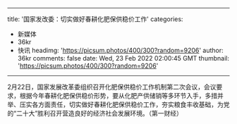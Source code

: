 
---
title: '国家发改委：切实做好春耕化肥保供稳价工作'
categories: 
 - 新媒体
 - 36kr
 - 快讯
headimg: 'https://picsum.photos/400/300?random=9206'
author: 36kr
comments: false
date: Wed, 23 Feb 2022 02:00:45 GMT
thumbnail: 'https://picsum.photos/400/300?random=9206'
---

<div>   
2月22日，国家发展改革委组织召开化肥保供稳价工作机制第二次会议，会议要求，根据今年春耕化肥保供稳价形势，要从化肥产供储销等多环节入手，多措并举、压实各方面责任，切实做好春耕化肥保供稳价工作，夯实粮食丰收基础，为党的“二十大”胜利召开营造良好的经济社会发展环境。（第一财经）  
</div>
            